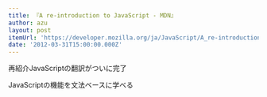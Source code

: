 ```yaml
---
title: 『A re-introduction to JavaScript - MDN』
author: azu
layout: post
itemUrl: 'https://developer.mozilla.org/ja/JavaScript/A_re-introduction_to_JavaScript'
date: '2012-03-31T15:00:00.000Z'
---
```

再紹介JavaScriptの翻訳がついに完了

JavaScriptの機能を文法ベースに学べる
